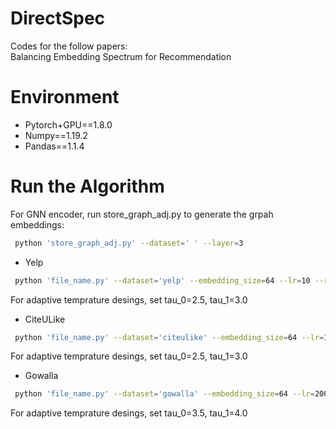 # DirectSpec
Codes for the follow papers:<br/>
Balancing Embedding Spectrum for Recommendation<br/>

# Environment
* Pytorch+GPU==1.8.0<br/>
* Numpy==1.19.2<br/>
* Pandas==1.1.4<br/>

# Run the Algorithm
For GNN encoder, run store_graph_adj.py to generate the grpah embeddings:
```bash
 python 'store_graph_adj.py' --dataset=' ' --layer=3
```

- Yelp
```bash
 python 'file_name.py' --dataset='yelp' --embedding_size=64 --lr=10 --reg=0.01 --batch_size=512 --alpha=0.8 --tau=3.0 --shrink_norm=0.0
```
For adaptive temprature desings, set tau_0=2.5, tau_1=3.0

- CiteULike
```bash
 python 'file_name.py' --dataset='citeulike' --embedding_size=64 --lr=180 --reg=0.01 --batch_size=512 --alpha=1.0 --tau=3.0 --shrink_norm=0.03
```
For adaptive temprature desings, set tau_0=2.5, tau_1=3.0

- Gowalla
```bash
 python 'file_name.py' --dataset='gowalla' --embedding_size=64 --lr=200 --reg=0.01 --batch_size=512 --alpha=0.7 --tau=4.0 --shrink_norm=0.02
```
For adaptive temprature desings, set tau_0=3.5, tau_1=4.0
